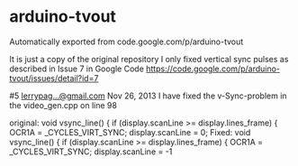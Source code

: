 # arduino-tvout
Automatically exported from code.google.com/p/arduino-tvout

It is just a copy of the original repository
I only fixed vertical sync pulses as described in Issue 7 in Google Code
https://code.google.com/p/arduino-tvout/issues/detail?id=7

#5 lerrypag...@gmail.com Nov 26, 2013
I have fixed the v-Sync-problem in the video_gen.cpp on line 98

original: 
void vsync_line() {
	if (display.scanLine >= display.lines_frame) {
		OCR1A = _CYCLES_VIRT_SYNC;
		display.scanLine = 0;
Fixed:
void vsync_line() {
	if (display.scanLine >= display.lines_frame) {
		OCR1A = _CYCLES_VIRT_SYNC;
		display.scanLine = -1
